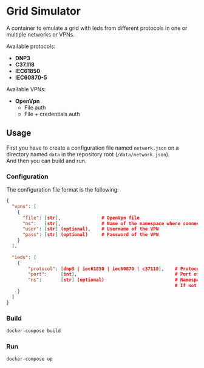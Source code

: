 # Grid Simulator #
A container to emulate a grid with Ieds from different protocols in one or multiple networks or VPNs.

Available protocols:

* __DNP3__
* __C37.118__
* __IEC61850__
* __IEC60870-5__

Available VPNs:
* __OpenVpn__
  * File auth
  * File + credentials auth

## Usage ##

First you have to create a configuration file named `network.json` on a directory named `data` in the repository root (`/data/network.json`).  
And then you can build and run.

### Configuration ###

The configuration file format is the following:
```json
{
  "vpns": [
    {
      "file": [str],               # OpenVpn file
      "ns":   [str],               # Name of the namespace where connect the VPN
      "user": [str] (optional),    # Username of the VPN
      "pass": [str] (optional)     # Password of the VPN
    }
  ],
  
  "ieds": [
    {
        "protocol": [dnp3 | iec61850 | iec60870 | c37118],    # Protocol of the IED
        "port":     [int],                                    # Port of where to bind the IED
        "ns":       [str] (optional)                          # Namespace of the VPN
                                                              # If not setted, uses the localhost
    }
  ]
}

```

### Build ###
```bash
docker-compose build
```

### Run ###
```bash
docker-compose up
```
